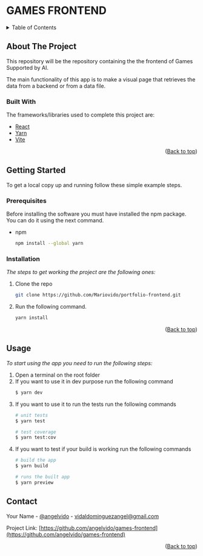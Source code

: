# GAMES FRONTEND

<details>
  <summary>Table of Contents</summary>
  <ol>
    <li>
      <a href="#about-the-project">About The Project</a>
      <ul>
        <li><a href="#built-with">Built With</a></li>
      </ul>
    </li>
    <li>
      <a href="#getting-started">Getting Started</a>
      <ul>
        <li><a href="#prerequisites">Prerequisites</a></li>
        <li><a href="#installation">Installation</a></li>
      </ul>
    </li>
    <li><a href="#usage">Usage</a></li>
    <li><a href="#contact">Contact</a></li>
  </ol>
</details>

## About The Project

This repository will be the repository containing the the frontend of Games Supported by AI.

The main functionality of this app is to make a visual page that retrieves the data from a backend or from a data file.

### Built With

The frameworks/libraries used to complete this project are:

- [React](https://react.dev)
- [Yarn](https://yarnpkg.com)
- [Vite](https://vitejs.dev)

<p align="right">(<a href="#games-frontend">Back to top</a>)</p>

## Getting Started

To get a local copy up and running follow these simple example steps.

### Prerequisites

Before installing the software you must have installed the npm package. You can do it using the next command.

- npm
  ```bash
  npm install --global yarn
  ```

### Installation

_The steps to get working the project are the following ones:_

1. Clone the repo
    ```bash
    git clone https://github.com/Mariovido/portfolio-frontend.git
    ```
2. Run the following command.
    ```bash
    yarn install
    ```

<p align="right">(<a href="#games-frontend">Back to top</a>)</p>

## Usage
_To start using the app you need to run the following steps:_

1. Open a terminal on the root folder
2. If you want to use it in dev purpose run the following command
    ```bash
    $ yarn dev
3. If you want to use it to run the tests run the following commands
    ```bash
    # unit tests
    $ yarn test

    # test coverage
    $ yarn test:cov
    ```
4. If you want to test if your build is working run the following commands
    ```bash
    # build the app
    $ yarn build

    # runs the built app
    $ yarn preview
    ```

## Contact
Your Name - [@angelvido](https://github.com/angelvido) - vidaldominguezangel@gmail.com

Project Link: [https://github.com/angelvido/games-frontend](https://github.com/angelvido/games-frontend)

<p align="right">(<a href="#games-frontend">Back to top</a>)</p>